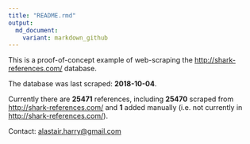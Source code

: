 ```yaml
---
title: "README.rmd"
output:
  md_document:
    variant: markdown_github
---
```




This is a proof-of-concept example of web-scraping the <http://shark-references.com/> database. 

The database was last scraped:  __2018-10-04__.

Currently there are __25471__ references, including __25470__ scraped from <http://shark-references.com/> and __1__ added manually (i.e. not currently in <http://shark-references.com/>). 

Contact: <alastair.harry@gmail.com>

